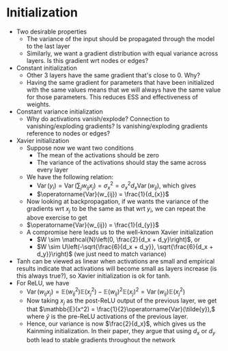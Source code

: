 # Initialization

* Two desirable properties
    * The variance of the input should be propagated through the model to the last layer
    * Similarly, we want a gradient distribution with equal variance across layers. Is this gradient wrt nodes or edges?
* Constant initialization
  * Other 3 layers have the same gradient that's close to 0. Why? 
  * Having the same gradient for parameters that have been initialized with the same values means that we will always have the same value for those parameters. This reduces ESS and effectiveness of weights.
* Constant variance initialization
  * Why do activations vanish/explode? Connection to vanishing/exploding gradients? Is vanishing/exploding gradients reference to nodes or edges?
* Xavier initialization
  * Suppose now we want two conditions 
    * The mean of the activations should be zero 
    * The variance of the activations should stay the same across every layer
  * We have the following relation:
    * $\operatorname{Var}(y_i) = \operatorname{Var}(\sum_j w_{ij}x_j) = \sigma_x^2 = \sigma_x^2 d_{x} \operatorname{Var}(w_{ij})$, which gives
    * $\operatorname{Var}(w_{ij}) = \frac{1}{d_{x}}$
  * Now looking at backpropagation, if we wants the variance of the gradients wrt $x_j$ to be the same as that wrt $y_i$, we can repeat the above exercise to get
  * $\operatorname{Var}(w_{ij}) = \frac{1}{d_{y}}$
  * A compromise here leads us to the well-known Xavier initialization 
    * $W \sim \mathcal{N}\left(0, \frac{2}{d_x + d_y}\right)$, or 
    * $W \sim U\left(-\sqrt{\frac{6}{d_x + d_y}}, \sqrt{\frac{6}{d_x + d_y}}\right)$ (we just need to match variance)
* Tanh can be viewed as linear when activations are small and empirical results indicate that activations will become small as layers increase (is this always true?), so Xavier initialization is ok for tanh. 
* For ReLU, we have
  * $\operatorname{Var}(w_{ij}x_j) = \mathbb{E}(w_{ij}^2)\mathbb{E}(x_{j}^2) - \mathbb{E}(w_{ij})^2\mathbb{E}(x_{j})^2 = \operatorname{Var}(w_{ij})\mathbb{E}(x_{j}^2)$
  * Now taking $x_j$ as the post-ReLU output of the previous layer, we get that $\mathbb{E}(x^2) = \frac{1}{2}\operatorname{Var}(\tilde{y}),$ where $\tilde{y}$ is the pre-ReLU activations of the previous layer. 
  * Hence, our variance is now $\frac{2}{d_x}$, which gives us the Kainming initialization. In their paper, they argue that using $d_x$ or $d_y$ both lead to stable gradients throughout the network